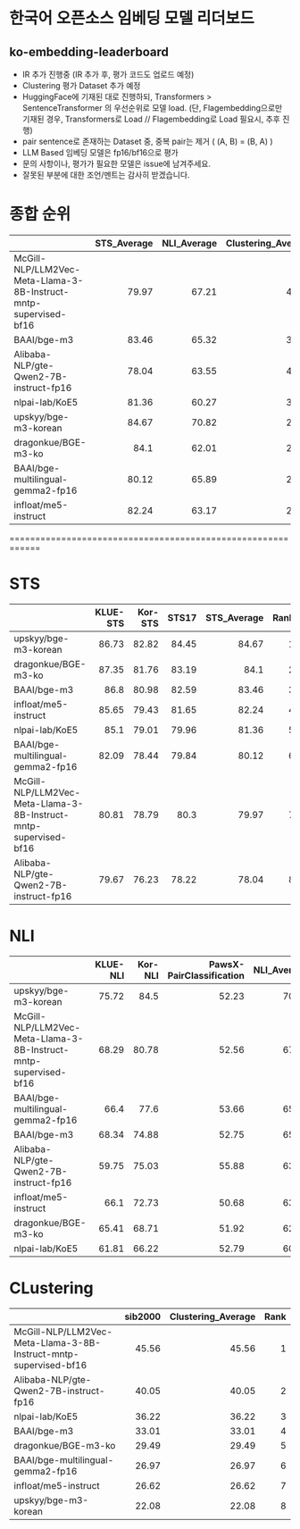 
# 한국어 오픈소스 임베딩 모델 리더보드
## ko-embedding-leaderboard

- IR 추가 진행중 (IR 추가 후, 평가 코드도 업로드 예정)
- Clustering 평가 Dataset 추가 예정 
- HuggingFace에 기재된 대로 진행하되, Transformers > SentenceTransformer 의 우선순위로 모델 load.
  (단, Flagembedding으로만 기재된 경우, Transformers로 Load  //  Flagembedding로 Load 필요시, 추후 진행)
- pair sentence로 존재하는 Dataset 중, 중복 pair는 제거 ( (A, B) = (B, A) )
- LLM Based 임베딩 모델은 fp16/bf16으로 평가
- 문의 사항이나, 평가가 필요한 모델은 issue에 남겨주세요.
- 잘못된 부분에 대한 조언/멘트는 감사히 받겠습니다.

# 종합 순위
|                                                                  |   STS_Average |   NLI_Average |   Clustering_Average |   Average |   Rank |
|:-----------------------------------------------------------------|--------------:|--------------:|---------------------:|----------:|-------:|
| McGill-NLP/LLM2Vec-Meta-Llama-3-8B-Instruct-mntp-supervised-bf16 |         79.97 |         67.21 |                45.56 |     64.25 |      1 |
| BAAI/bge-m3                                                      |         83.46 |         65.32 |                33.01 |     60.6  |      2 |
| Alibaba-NLP/gte-Qwen2-7B-instruct-fp16                           |         78.04 |         63.55 |                40.05 |     60.55 |      3 |
| nlpai-lab/KoE5                                                   |         81.36 |         60.27 |                36.22 |     59.28 |      4 |
| upskyy/bge-m3-korean                                             |         84.67 |         70.82 |                22.08 |     59.19 |      5 |
| dragonkue/BGE-m3-ko                                              |         84.1  |         62.01 |                29.49 |     58.53 |      6 |
| BAAI/bge-multilingual-gemma2-fp16                                |         80.12 |         65.89 |                26.97 |     57.66 |      7 |
| infloat/me5-instruct                                             |         82.24 |         63.17 |                26.62 |     57.34 |      8 |


============================================================

# STS
|                                                                  |   KLUE-STS |   Kor-STS |   STS17 |   STS_Average |   Rank |
|:-----------------------------------------------------------------|-----------:|----------:|--------:|--------------:|-------:|
| upskyy/bge-m3-korean                                             |      86.73 |     82.82 |   84.45 |         84.67 |      1 |
| dragonkue/BGE-m3-ko                                              |      87.35 |     81.76 |   83.19 |         84.1  |      2 |
| BAAI/bge-m3                                                      |      86.8  |     80.98 |   82.59 |         83.46 |      3 |
| infloat/me5-instruct                                             |      85.65 |     79.43 |   81.65 |         82.24 |      4 |
| nlpai-lab/KoE5                                                   |      85.1  |     79.01 |   79.96 |         81.36 |      5 |
| BAAI/bge-multilingual-gemma2-fp16                                |      82.09 |     78.44 |   79.84 |         80.12 |      6 |
| McGill-NLP/LLM2Vec-Meta-Llama-3-8B-Instruct-mntp-supervised-bf16 |      80.81 |     78.79 |   80.3  |         79.97 |      7 |
| Alibaba-NLP/gte-Qwen2-7B-instruct-fp16                           |      79.67 |     76.23 |   78.22 |         78.04 |      8 |


# NLI
|                                                                  |   KLUE-NLI |   Kor-NLI |   PawsX-PairClassification |   NLI_Average |   Rank |
|:-----------------------------------------------------------------|-----------:|----------:|---------------------------:|--------------:|-------:|
| upskyy/bge-m3-korean                                             |      75.72 |     84.5  |                      52.23 |         70.82 |      1 |
| McGill-NLP/LLM2Vec-Meta-Llama-3-8B-Instruct-mntp-supervised-bf16 |      68.29 |     80.78 |                      52.56 |         67.21 |      2 |
| BAAI/bge-multilingual-gemma2-fp16                                |      66.4  |     77.6  |                      53.66 |         65.89 |      3 |
| BAAI/bge-m3                                                      |      68.34 |     74.88 |                      52.75 |         65.32 |      4 |
| Alibaba-NLP/gte-Qwen2-7B-instruct-fp16                           |      59.75 |     75.03 |                      55.88 |         63.55 |      5 |
| infloat/me5-instruct                                             |      66.1  |     72.73 |                      50.68 |         63.17 |      6 |
| dragonkue/BGE-m3-ko                                              |      65.41 |     68.71 |                      51.92 |         62.01 |      7 |
| nlpai-lab/KoE5                                                   |      61.81 |     66.22 |                      52.79 |         60.27 |      8 |

# CLustering
|                                                                  |   sib2000 |   Clustering_Average |   Rank |
|:-----------------------------------------------------------------|----------:|---------------------:|-------:|
| McGill-NLP/LLM2Vec-Meta-Llama-3-8B-Instruct-mntp-supervised-bf16 |     45.56 |                45.56 |      1 |
| Alibaba-NLP/gte-Qwen2-7B-instruct-fp16                           |     40.05 |                40.05 |      2 |
| nlpai-lab/KoE5                                                   |     36.22 |                36.22 |      3 |
| BAAI/bge-m3                                                      |     33.01 |                33.01 |      4 |
| dragonkue/BGE-m3-ko                                              |     29.49 |                29.49 |      5 |
| BAAI/bge-multilingual-gemma2-fp16                                |     26.97 |                26.97 |      6 |
| infloat/me5-instruct                                             |     26.62 |                26.62 |      7 |
| upskyy/bge-m3-korean                                             |     22.08 |                22.08 |      8 |



